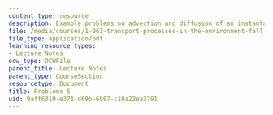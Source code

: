 ```yaml
---
content_type: resource
description: Example problems on advection and diffusion of an instantaneous release.
file: /media/courses/1-061-transport-processes-in-the-environment-fall-2008/9aff6319e371d69b6b87c16a22ea3791_problems5.pdf
file_type: application/pdf
learning_resource_types:
- Lecture Notes
ocw_type: OCWFile
parent_title: Lecture Notes
parent_type: CourseSection
resourcetype: Document
title: Problems 5
uid: 9aff6319-e371-d69b-6b87-c16a22ea3791
---
```

